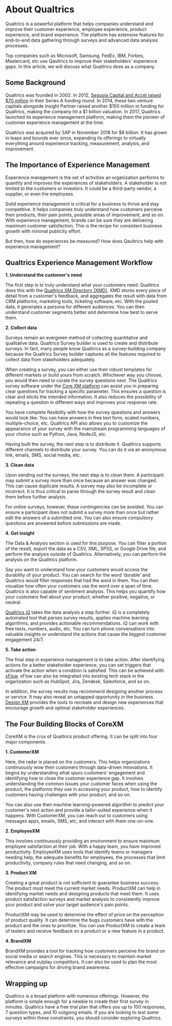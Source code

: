 # About Qualtrics

Qualtrics is a powerful platform that helps companies understand and improve their customer experience, employee experience, product experience, and brand experience. The platform has extensive features for end-to-end data gathering through surveys and advanced data analysis processes.

Top companies such as Microsoft, Samsung, FedEx, IBM, Forbes, Mastercard, etc use Qaultrics to improve their stakeholders' experience gaps. In this article, we will discuss what Qualtrics does as a company.


## Some Background

Qualtrics was founded in 2002. In 2012, [Sequoia Capital and Accel raised $70 million](https://en.wikipedia.org/wiki/Qualtrics) in their Series A funding round. In 2014, these two venture capitals alongside Insight Partner raised another $150 million in funding for Qualtrics, making the company hit a $1 billion valuation. In 2017, Qualtrics launched its experience management platform, making them the pioneer of customer experience management at the time.

Qualtrics was acquired by SAP in November 2018 for $8 billion. It has grown in leaps and bounds ever since, expanding its offerings to virtually everything around experience tracking, measurement, analysis, and improvement.


## The Importance of Experience Management

Experience management is the set of activities an organization performs to quantity and improves the experiences of stakeholders. A stakeholder is not limited to the customers or investors. It could be a third-party vendor, a supplier, or even the employees.

Solid experience management is critical for a business to thrive and stay competitive. It helps companies truly understand how customers perceive their products, their pain points, possible areas of improvement, and so on. With experience management, brands can be sure they are delivering maximum customer satisfaction. This is the recipe for consistent business growth with minimal publicity effort. 

But then, how do experiences be measured? How does Qaultrics help with experience management?  


## Qualtrics Experience Management Workflow



**1. Understand the customer's need**

The first step is to truly understand what your customers need. Qualtrics does this with the [Qualtrics XM Directory (XMD)](https://www.qualtrics.com/xm-directory/). XMD stores every piece of detail from a customer's feedback, and aggregates the result with data from CRM platforms, marketing tools, ticketing software, etc. With the pooled data, it generates a persona for different audiences. You can then understand customer segments better and determine how best to serve them.



**2. Collect data**

Surveys remain an evergreen method of collecting quantitative and qualitative data. Qualtrics Survey builder is used to create and distribute surveys. In fact, many people know Qualtrics as a survey-building company because the Qualtrics Survey builder captures all the features required to collect data from stakeholders adequately.

When creating a survey, you can either use their robust templates for different markets or build yours from scratch. Whichever way you choose, you would then need to curate the survey questions next. The Qualtrics survey software under the [Core XM platform](https://www.qualtrics.com/core-xm/) can assist you in preparing clear questions for tracking a specific parameter. This ensures a question is clear and elicits the intended information. It also reduces the possibility of repeating a question in different ways and improves your response rate.

You have complete flexibility with how the survey questions and answers would look like. You can have answers in free text form, scaled numbers,  multiple-choice, etc.  Qualtrics API also allows you to customize the appearance of your survey with the mainstream programming languages of your choice such as Python, Java, NodeJS, etc.

Having built the survey, the next step is to distribute it. Qualtrics supports different channels to distribute your survey. You can do it via an anonymous link, emails, SMS, social media, etc.



**3. Clean data**

Upon sending out the surveys, the next step is to clean them. A participant may submit a survey more than once because an answer was changed. This can cause duplicate results. A survey may also be incomplete or incorrect. It is thus critical to parse through the survey result and clean them before further analysis.

For online surveys, however, these contingencies can be avoided. You can ensure a participant does not submit a survey more than once but rather edit the answers of a submitted one. You can also ensure compulsory questions are answered before submissions are made. 



**4. Get insight**

The Data & Analysis section is used for this purpose. You can filter a portion of the result, export the data as a CSV, XML, SPSS, or Google Drive file, and perform the analysis outside of Qualtrics. Alternatively, you can perform the analysis on the Qualtrics platform. 

Say you want to understand how your customers would access the durability of your product. You can search for the word ‘durable’ and Qualtrics would filter responses that had the word in them. You can then visualize how often your customers use the word over a span of time. Qualtrics is also capable of sentiment analysis. This helps you quantify how your customers feel about your product; whether positive, negative, or neutral.

[Qualtrics iQ](https://www.qualtrics.com/iq/) takes the data analysis a step further. iQ is a completely automated tool that parses survey results, applies machine learning algorithms, and provides actionable recommendations. iQ can work with free texts, numbers, audio, etc. You can turn phone conversations into valuable insights or understand the actions that cause the biggest customer engagement 24/7. 



**5. Take action**

The final step in experience management is to take action. After identifying actions for a better stakeholder experience, you can set triggers that activate the action when a condition is satisfied. This can be achieved with [xFlow](https://www.qualtrics.com/xflow/). xFlow can also be integrated into existing tech stack in the organization such as HubSpot, Jira, Zendesk, Salesforce, and so on.

In addition, the survey results may recommend designing another process or service. It may also reveal an untapped opportunity in the business. [Design XM](https://www.qualtrics.com/design-xm/) provides the tools to recreate and design new experiences that encourage growth and optimal stakeholder experiences. 


## The Four Building Blocks of CoreXM

CoreXM is the crux of Qualtrics product offering. It can be split into four major components.



**1. CustomerXM**

Here, the radar is placed on the customers. This helps organizations continuously wow their customers through data-driven innovations. It begins by understanding what spurs customers' engagement and identifying how to close the customer experience gap. It involves understanding the common issues your customer faces when using the product, the platforms they use in accessing your product, how to identify customers having challenges with your product, and so on.

You can also use their machine learning-powered algorithm to predict your customer's next action and provide a tailor-suited experience when it happens. With CustomerXM, you can reach out to customers using messages apps, emails, SMS, etc, and interact with them one-on-one.



**2. EmployeeXM**

This involves continuously providing an environment to ensure maximum employee satisfaction at their job. With a happy team, you have improved productivity. EmployeeXM uses tools that identify teams or managers needing help, the adequate benefits for employees, the processes that limit productivity, company rules that need changing, and so on. 



**3. Product XM**

Creating a great product is not sufficient to guarantee business success. The product must meet the current market needs. ProductXM can help in identifying market needs and designing products that meet them. It uses product satisfaction surveys and market analysis to consistently improve your product and solve your target audience's pain points.

ProductXM may be used to determine the effect of price on the perception of product quality. It can determine the bugs customers have with the product and the ones to prioritize. You can use ProductXM to create a team of testers and receive feedback on a product or a new feature in a product.



**4. BrandXM**

BrandXM provides a tool for tracking how customers perceive the brand on social media or search engines. This is necessary to maintain market relevance and outplay competitors. It can also be used to plan the most effective campaigns for driving brand awareness. 

## Wrapping up

Qualtrics is a broad platform with numerous offerings. However, the platform is simple enough for a newbie to create their first survey in minutes. Qualtrics have a free trial plan that offers you up to 100 responses, 7 question types, and 10 outgoing emails. If you are looking to test some surveys within these constraints, you should consider exploring Qualtrics.
